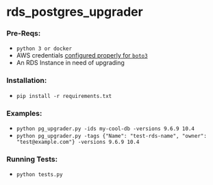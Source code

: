 # rds_postgres_upgrader

### Pre-Reqs:
- `python 3 or docker`
- AWS credentials [configured properly for `boto3`](https://boto3.amazonaws.com/v1/documentation/api/latest/guide/quickstart.html#configuration)
- An RDS Instance in need of upgrading

### Installation:
- `pip install -r requirements.txt`

### Examples:
- `python pg_upgrader.py -ids my-cool-db -versions 9.6.9 10.4`
- `python pg_upgrader.py -tags {"Name": "test-rds-name", "owner": "test@example.com"} -versions 9.6.9 10.4`

### Running Tests:
- `python tests.py`
